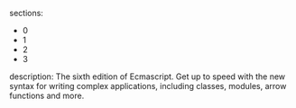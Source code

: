 sections:
  - 0
  - 1
  - 2
  - 3

description: The sixth edition of Ecmascript. Get up to speed with the new syntax for writing complex applications, including classes, modules, arrow functions and more.

